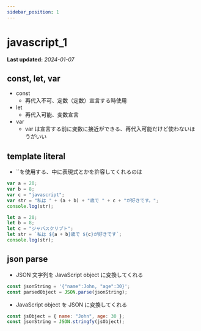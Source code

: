 ```yaml
---
sidebar_position: 1
---
```


# javascript_1

**Last updated:** _2024-01-07_

## const, let, var

- const
  - 再代入不可、定数（定数）宣言する時使用
- let
  - 再代入可能、変数宣言
- var
  - var は宣言する前に変数に接近ができる、再代入可能だけど使わないほうがいい

## template literal

- ``を使用する、中に表現式とかを許容してくれるのは

```javascript
var a = 20;
var b = 8;
var c = "javascript";
var str = "私は " + (a + b) + "歳で " + c + "が好きです。";
console.log(str);

let a = 20;
let b = 8;
let c = "ジャバスクリプト";
let str = `私は ${a + b}歳で ${c}が好きです`;
console.log(str);
```

## json parse

- JSON 文字列を JavaScript object に変換してくれる

```javascript
const jsonString = '{"name":John, "age":30}';
const parsedObject = JSON.parse(jsonString);
```

- JavaScript object を JSON に変換してくれる

```javascript
const jsObject = { name: "John", age: 30 };
const jsonString = JSON.stringfy(jsObject);
```
